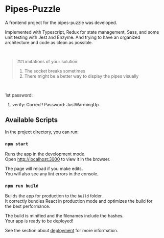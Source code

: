 # Pipes-Puzzle

A frontend project for the pipes-puzzle was developed.

Implemented with Typescript, Redux for state management, Sass, and some unit testing with Jest and Enzyme.
And trying to have an organized architecture and code as clean as possible.

<br>

> ##Limitations of your solution <br>
> 1) The socket breaks sometimes
> 2) There might be a better way to display the pipes visually

<br>

1st password: 
1. verify: Correct! Password: JustWarmingUp

## Available Scripts

In the project directory, you can run:

### `npm start`

Runs the app in the development mode.\
Open [http://localhost:3000](http://localhost:3000) to view it in the browser.

The page will reload if you make edits.\
You will also see any lint errors in the console.
 
### `npm run build`

Builds the app for production to the `build` folder.\
It correctly bundles React in production mode and optimizes the build for the best performance.

The build is minified and the filenames include the hashes.\
Your app is ready to be deployed!

See the section about [deployment](https://facebook.github.io/create-react-app/docs/deployment) for more information.

 
 
